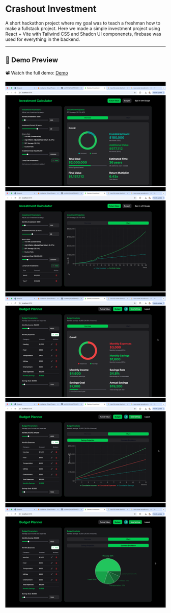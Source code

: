 # Crashout Investment 

A short hackathon project where my goal was to teach a freshman how to make a fullstack project.
Here we made a simple investment project using React + Vite with Tailwind CSS and Shadcn UI componenets, firebase was used for everything in the backend.

---

## 📸 Demo Preview

📽️ Watch the full demo: [Demo](https://www.youtube.com/watch?v=m8QUZokmU1o)

![Investment Projection](./ReadMeStuff/1.png)
![Investment Projection Chart](./ReadMeStuff/2.png)
![Budget Overview](./ReadMeStuff/3.png)
![Budget Line Graph](./ReadMeStuff/4.png)
![Budget Chart](./ReadMeStuff/5.png)



